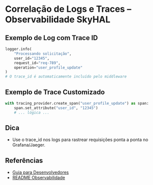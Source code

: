 # Correlação de Logs e Traces – Observabilidade SkyHAL

## Exemplo de Log com Trace ID

```python
logger.info(
    "Processando solicitação",
    user_id="12345",
    request_id="req-789",
    operation="user_profile_update"
)
# O trace_id é automaticamente incluído pelo middleware
```

## Exemplo de Trace Customizado

```python
with tracing_provider.create_span("user_profile_update") as span:
    span.set_attribute("user_id", "12345")
    # ... lógica ...
```

## Dica

- Use o trace_id nos logs para rastrear requisições ponta a ponta no Grafana/Jaeger.

## Referências

- [Guia para Desenvolvedores](../usage/developers.md)
- [README Observabilidade](../README.md)
